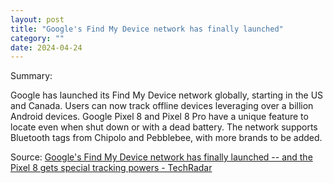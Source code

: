 ```yaml
---
layout: post
title: "Google's Find My Device network has finally launched"
category: ""
date: 2024-04-24
---
```


Summary:

Google has launched its Find My Device network globally, starting in the US and Canada. Users can now track offline devices leveraging over a billion Android devices. Google Pixel 8 and Pixel 8 Pro have a unique feature to locate even when shut down or with a dead battery. The network supports Bluetooth tags from Chipolo and Pebblebee, with more brands to be added.

Source: [Google's Find My Device network has finally launched -- and the Pixel 8 gets special tracking powers - TechRadar](https://www.techradar.com/phones/googles-find-my-device-network-has-finally-launched-and-the-pixel-8-gets-special-tracking-powers)
